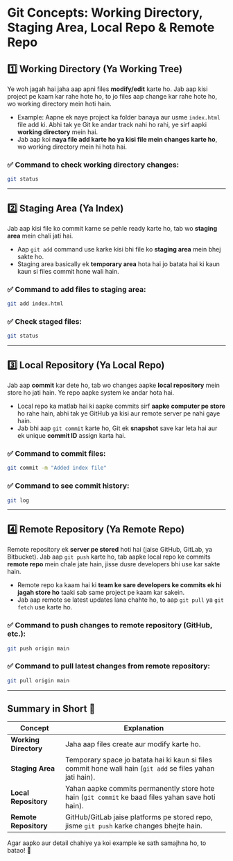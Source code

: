 # Git Concepts: Working Directory, Staging Area, Local Repo & Remote Repo

## 1️⃣ Working Directory (Ya Working Tree)
Ye woh jagah hai jaha aap apni files **modify/edit** karte ho. Jab aap kisi project pe kaam kar rahe hote ho, to jo files aap change kar rahe hote ho, wo working directory mein hoti hain.

- Example: Aapne ek naye project ka folder banaya aur usme `index.html` file add ki. Abhi tak ye Git ke andar track nahi ho rahi, ye sirf aapki **working directory** mein hai.
- Jab aap koi **naya file add karte ho ya kisi file mein changes karte ho**, wo working directory mein hi hota hai.

### ✅ Command to check working directory changes:
```bash
git status
```

---

## 2️⃣ Staging Area (Ya Index)
Jab aap kisi file ko commit karne se pehle ready karte ho, tab wo **staging area** mein chali jati hai. 

- Aap `git add` command use karke kisi bhi file ko **staging area** mein bhej sakte ho.
- Staging area basically ek **temporary area** hota hai jo batata hai ki kaun kaun si files commit hone wali hain.

### ✅ Command to add files to staging area:
```bash
git add index.html
```
### ✅ Check staged files:
```bash
git status
```

---

## 3️⃣ Local Repository (Ya Local Repo)
Jab aap **commit** kar dete ho, tab wo changes aapke **local repository** mein store ho jati hain. Ye repo aapke system ke andar hota hai.

- Local repo ka matlab hai ki aapke commits sirf **aapke computer pe store** ho rahe hain, abhi tak ye GitHub ya kisi aur remote server pe nahi gaye hain.
- Jab bhi aap `git commit` karte ho, Git ek **snapshot** save kar leta hai aur ek unique **commit ID** assign karta hai.

### ✅ Command to commit files:
```bash
git commit -m "Added index file"
```
### ✅ Command to see commit history:
```bash
git log
```

---

## 4️⃣ Remote Repository (Ya Remote Repo)
Remote repository ek **server pe stored** hoti hai (jaise GitHub, GitLab, ya Bitbucket). Jab aap `git push` karte ho, tab aapke local repo ke commits **remote repo** mein chale jate hain, jisse dusre developers bhi use kar sakte hain.

- Remote repo ka kaam hai ki **team ke sare developers ke commits ek hi jagah store ho** taaki sab same project pe kaam kar sakein.
- Jab aap remote se latest updates lana chahte ho, to aap `git pull` ya `git fetch` use karte ho.

### ✅ Command to push changes to remote repository (GitHub, etc.):
```bash
git push origin main
```
### ✅ Command to pull latest changes from remote repository:
```bash
git pull origin main
```

---

## **Summary in Short** 📝  
| Concept | Explanation |
|---------|------------|
| **Working Directory** | Jaha aap files create aur modify karte ho. |
| **Staging Area** | Temporary space jo batata hai ki kaun si files commit hone wali hain (`git add` se files yahan jati hain). |
| **Local Repository** | Yahan aapke commits permanently store hote hain (`git commit` ke baad files yahan save hoti hain). |
| **Remote Repository** | GitHub/GitLab jaise platforms pe stored repo, jisme `git push` karke changes bhejte hain. |

Agar aapko aur detail chahiye ya koi example ke sath samajhna ho, to batao! 🚀
